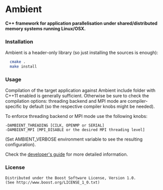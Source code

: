 Ambient
=======
**C++ framework for application parallelisation under shared/distributed memory systems running Linux/OSX.**

### Installation
Ambient is a header-only library (so just installing the sources is enough):  
```sh
  cmake .  
  make install
```

### Usage
Compilation of the target application against Ambient include folder with C++11 enabled is generally sufficient. Otherwise be sure to check the compilation options: threading backend and MPI mode are compiler-specific by default (so the respective compiler knobs might be needed). 

To enforce threading backend or MPI mode use the following knobs:

    -DAMBIENT_THREADING [CILK, OPENMP or SERIAL]  
    -DAMBIENT_MPI [MPI_DISABLE or the desired MPI threading level]

(Set AMBIENT_VERBOSE environment variable to see the resulting configuration).

Check the [developer's guide](http://ambient.comp-phys.org/guide.html) for more detailed information.

### License
    Distributed under the Boost Software License, Version 1.0.  
    (See http://www.boost.org/LICENSE_1_0.txt)
